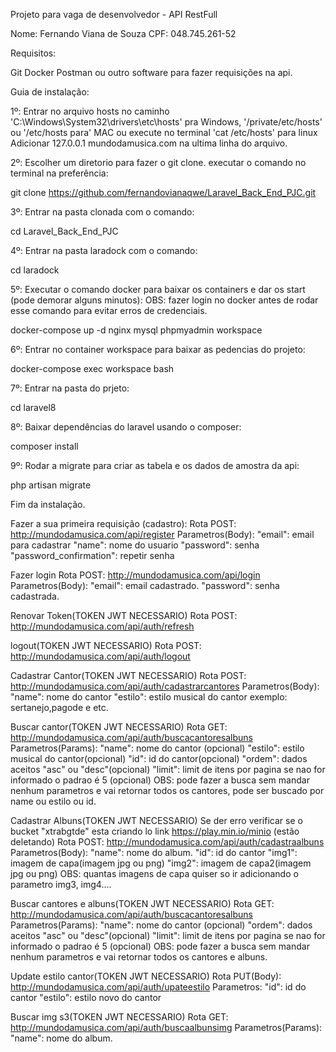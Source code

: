 Projeto para vaga de desenvolvedor - API RestFull

Nome: Fernando Viana de Souza
CPF: 048.745.261-52

Requisitos:

Git
Docker
Postman ou outro software para fazer requisições na api.

Guia de instalação:

1º: Entrar no arquivo hosts no caminho 'C:\Windows\System32\drivers\etc\hosts' pra Windows,  '/private/etc/hosts' ou '/etc/hosts para' MAC ou execute no terminal 'cat /etc/hosts' para linux 
Adicionar 127.0.0.1 mundodamusica.com na ultima linha do arquivo.

2º: Escolher um diretorio para fazer o git clone.
executar o comando no terminal na preferência:

git clone https://github.com/fernandovianaqwe/Laravel_Back_End_PJC.git

3º: Entrar na pasta clonada com o comando:

cd Laravel_Back_End_PJC

4º: Entrar na pasta laradock com o comando:

cd laradock

5º: Executar o comando docker para baixar os containers e dar os start (pode demorar alguns minutos):
OBS: fazer login no docker antes de rodar esse comando para evitar erros de credenciais. 

docker-compose up -d nginx mysql phpmyadmin workspace

6º: Entrar no container workspace para baixar as pedencias do projeto:

docker-compose exec workspace bash

7º: Entrar na pasta do prjeto:

cd laravel8

8º: Baixar dependências do laravel usando o composer:

composer install

9º: Rodar a migrate para criar as tabela e os dados de amostra da api:

php artisan migrate

Fim da instalação.

Fazer a sua primeira requisição (cadastro):
Rota POST: http://mundodamusica.com/api/register
Parametros(Body):
"email": email para cadastrar
"name": nome do usuario
"password": senha 
"password_confirmation": repetir senha

Fazer login 
Rota POST: http://mundodamusica.com/api/login
Parametros(Body):
"email": email cadastrado.
"password": senha cadastrada.

Renovar Token(TOKEN JWT NECESSARIO)
Rota POST: http://mundodamusica.com/api/auth/refresh

logout(TOKEN JWT NECESSARIO)
Rota POST: http://mundodamusica.com/api/auth/logout


Cadastrar Cantor(TOKEN JWT NECESSARIO)
Rota POST: http://mundodamusica.com/api/auth/cadastrarcantores
Parametros(Body):
"name": nome do cantor
"estilo": estilo musical do cantor exemplo: sertanejo,pagode e etc.

Buscar cantor(TOKEN JWT NECESSARIO)
Rota GET: http://mundodamusica.com/api/auth/buscacantoresalbuns
Parametros(Params):
"name": nome do cantor (opcional)
"estilo": estilo musical do cantor(opcional)
"id": id do cantor(opcional)
"ordem": dados aceitos "asc" ou "desc"(opcional)
"limit": limit de itens por pagina se nao for informado o padrao é 5 (opcional)
OBS: pode fazer a busca sem mandar nenhum parametros e vai retornar todos os cantores,
pode ser buscado por name ou estilo ou id.


Cadastrar Albuns(TOKEN JWT NECESSARIO)
Se der erro verificar se o bucket "xtrabgtde" esta criando lo link https://play.min.io/minio (estão deletando)
Rota POST: http://mundodamusica.com/api/auth/cadastraalbuns
Parametros(Body):
"name": nome do album.
"id": id do cantor
"img1": imagem de capa(imagem jpg ou png)
"img2": imagem de capa2(imagem jpg ou png)
OBS: quantas imagens de capa quiser so ir adicionando o parametro img3, img4....


Buscar cantores e albuns(TOKEN JWT NECESSARIO)
Rota GET: http://mundodamusica.com/api/auth/buscacantoresalbuns
Parametros(Params):
"name": nome do cantor (opcional)
"ordem": dados aceitos "asc" ou "desc"(opcional)
"limit": limit de itens por pagina se nao for informado o padrao é 5 (opcional)
OBS: pode fazer a busca sem mandar nenhum parametros e vai retornar todos os cantores e albuns.

Update estilo cantor(TOKEN JWT NECESSARIO)
Rota PUT(Body): http://mundodamusica.com/api/auth/upateestilo
Parametros:
"id": id do cantor
"estilo": estilo novo do cantor 

Buscar img s3(TOKEN JWT NECESSARIO)
Rota GET: http://mundodamusica.com/api/auth/buscaalbunsimg
Parametros(Params):
"name": nome do album.